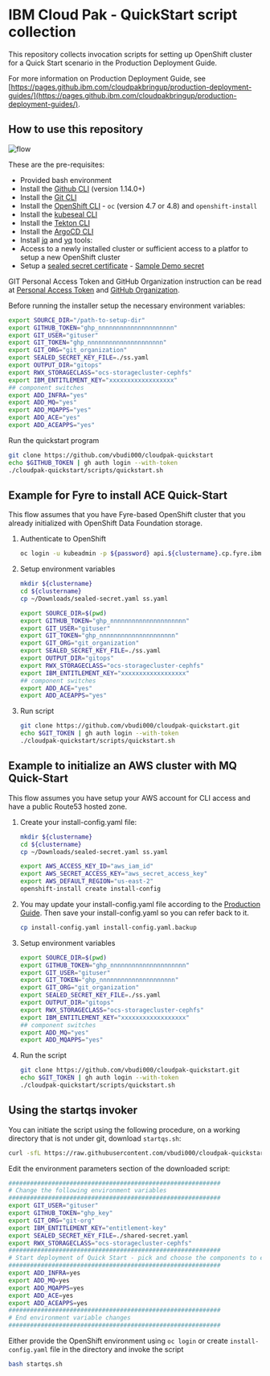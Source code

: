 # IBM Cloud Pak - QuickStart script collection

This repository collects invocation scripts for setting up OpenShift cluster for a Quick Start scenario in the Production Deployment Guide. 

For more information on Production Deployment Guide, see [https://pages.github.ibm.com/cloudpakbringup/production-deployment-guides/](https://pages.github.ibm.com/cloudpakbringup/production-deployment-guides/). 

## How to use this repository

![flow](images/flow.png)

These are the pre-requisites:

- Provided bash environment
- Install the [Github CLI](https://github.com/cli/cli) (version 1.14.0+)
- Install the [Git CLI](https://git-scm.com/book/en/v2/Getting-Started-Installing-Git)
- Install the [OpenShift CLI](https://access.redhat.com/downloads/content/290) - `oc` (version 4.7 or 4.8) and `openshift-install` 
- Install the [kubeseal CLI](https://github.com/bitnami-labs/sealed-secrets#homebrew) 
- Install the [Tekton CLI](https://tekton.dev/docs/cli/)
- Install the [ArgoCD CLI](https://argoproj.github.io/argo-cd/cli_installation/)
- Install [jq](https://stedolan.github.io/jq/) and [yq](https://github.com/mikefarah/yq) tools: 
- Access to a newly installed cluster or sufficient access to a platfor to setup a new OpenShift cluster
- Setup a [sealed secret certificate](https://github.com/bitnami-labs/sealed-secrets/blob/main/docs/bring-your-own-certificates.md) - [Sample Demo secret](https://bit.ly/demo-sealed-master)

GIT Personal Access Token and GitHub Organization instruction can be read at [Personal Access Token](https://pages.github.ibm.com/cloudpakbringup/production-deployment-guides/snippets/gitops-cluster-prereq/#create-a-git-personal-access-token-pat) and [GitHub Organization](https://pages.github.ibm.com/cloudpakbringup/production-deployment-guides/snippets/gitops-cluster-prereq/#create-a-custom-git-organization).

Before running the installer setup the necessary environment variables:

```bash
export SOURCE_DIR="/path-to-setup-dir"
export GITHUB_TOKEN="ghp_nnnnnnnnnnnnnnnnnnnnn" 
export GIT_USER="gituser"
export GIT_TOKEN="ghp_nnnnnnnnnnnnnnnnnnnnn" 
export GIT_ORG="git_organization"
export SEALED_SECRET_KEY_FILE=./ss.yaml
export OUTPUT_DIR="gitops"
export RWX_STORAGECLASS="ocs-storagecluster-cephfs"
export IBM_ENTITLEMENT_KEY="xxxxxxxxxxxxxxxxxx"
## component switches
export ADD_INFRA="yes"
export ADD_MQ="yes"
export ADD_MQAPPS="yes" 
export ADD_ACE="yes"
export ADD_ACEAPPS="yes"
```

Run the quickstart program

``` bash
git clone https://github.com/vbudi000/cloudpak-quickstart
echo $GITHUB_TOKEN | gh auth login --with-token
./cloudpak-quickstart/scripts/quickstart.sh
```

## Example for Fyre to install ACE Quick-Start

This flow assumes that you have Fyre-based OpenShift cluster that you already initialized with OpenShift Data Foundation storage.

1. Authenticate to OpenShift

    ```bash
    oc login -u kubeadmin -p ${password} api.${clustername}.cp.fyre.ibm.com:6443 --insecure-skip-tls-verify
    ```

2. Setup environment variables

    ```bash
    mkdir ${clustername}
    cd ${clustername}
    cp ~/Downloads/sealed-secret.yaml ss.yaml

    export SOURCE_DIR=$(pwd)
    export GITHUB_TOKEN="ghp_nnnnnnnnnnnnnnnnnnnnn" 
    export GIT_USER="gituser"
    export GIT_TOKEN="ghp_nnnnnnnnnnnnnnnnnnnnn" 
    export GIT_ORG="git_organization"
    export SEALED_SECRET_KEY_FILE=./ss.yaml
    export OUTPUT_DIR="gitops"
    export RWX_STORAGECLASS="ocs-storagecluster-cephfs"
    export IBM_ENTITLEMENT_KEY="xxxxxxxxxxxxxxxxxx"
    ## component switches
    export ADD_ACE="yes"
    export ADD_ACEAPPS="yes"
    ```
3. Run script

    ```bash
    git clone https://github.com/vbudi000/cloudpak-quickstart.git
    echo $GIT_TOKEN | gh auth login --with-token
    ./cloudpak-quickstart/scripts/quickstart.sh
    ```

## Example to initialize an AWS cluster with MQ Quick-Start

This flow assumes you have setup your AWS account for CLI access and have a public Route53 hosted zone.

1. Create your install-config.yaml file:

    ```bash
    mkdir ${clustername}
    cd ${clustername}
    cp ~/Downloads/sealed-secret.yaml ss.yaml

    export AWS_ACCESS_KEY_ID="aws_iam_id"
    export AWS_SECRET_ACCESS_KEY="aws_secret_access_key"
    export AWS_DEFAULT_REGION="us-east-2"
    openshift-install create install-config
    ```

2. You may update your install-config.yaml file according to the [Production Guide](https://pages.github.ibm.com/cloudpakbringup/production-deployment-guide/infrastructure/aws/). Then save your install-config.yaml so you can refer back to it.

    ```bash
    cp install-config.yaml install-config.yaml.backup
    ```

3. Setup environment variables

    ```bash
    export SOURCE_DIR=$(pwd)
    export GITHUB_TOKEN="ghp_nnnnnnnnnnnnnnnnnnnnn" 
    export GIT_USER="gituser"
    export GIT_TOKEN="ghp_nnnnnnnnnnnnnnnnnnnnn" 
    export GIT_ORG="git_organization"
    export SEALED_SECRET_KEY_FILE=./ss.yaml
    export OUTPUT_DIR="gitops"
    export RWX_STORAGECLASS="ocs-storagecluster-cephfs"
    export IBM_ENTITLEMENT_KEY="xxxxxxxxxxxxxxxxxx"
    ## component switches
    export ADD_MQ="yes"
    export ADD_MQAPPS="yes"
    ```
4. Run the script

    ```bash
    git clone https://github.com/vbudi000/cloudpak-quickstart.git
    echo $GIT_TOKEN | gh auth login --with-token
    ./cloudpak-quickstart/scripts/quickstart.sh
    ```

## Using the startqs invoker

You can initiate the script using the following procedure, on a working directory that is not under git, download `startqs.sh`:

```bash
curl -sfL https://raw.githubusercontent.com/vbudi000/cloudpak-quickstart/master/startqs.sh > startqs.sh
```

Edit the environment parameters section of the downloaded script:

```bash
###########################################################
# Change the following environment variables
###########################################################
export GIT_USER="gituser"
export GITHUB_TOKEN="ghp_key"
export GIT_ORG="git-org"
export IBM_ENTITLEMENT_KEY="entitlement-key"
export SEALED_SECRET_KEY_FILE=./shared-secret.yaml
export RWX_STORAGECLASS="ocs-storagecluster-cephfs"
###########################################################
# Start deployment of Quick Start - pick and choose the components to enable
###########################################################
export ADD_INFRA=yes
export ADD_MQ=yes
export ADD_MQAPPS=yes
export ADD_ACE=yes
export ADD_ACEAPPS=yes
###########################################################
# End environment variable changes
###########################################################
```

Either provide the OpenShift environment using `oc login` or create `install-config.yaml` file in the directory and invoke the script 

```bash
bash startqs.sh
```